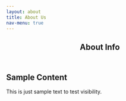 ```yaml
---
layout: about
title: About Us
nav-menu: true
---
```


<!-- Main -->
<div id="main" class="alt">

<!-- One -->
<section id="one">
	<div class="inner">
		<header class="major">
			<h1>About Info</h1>
		</header>
	</div>
	
<!-- Content -->
<h2 id="content">Sample Content</h2>
<p>This is just sample text to test visibility.</p>

</section>

</div>
